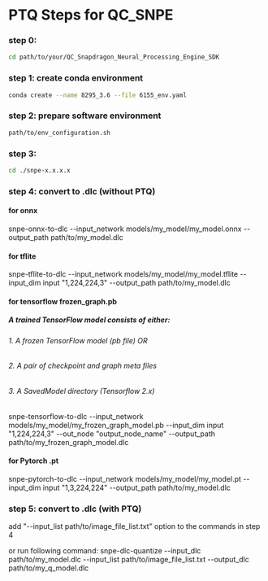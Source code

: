 # PTQ Steps for QC_SNPE

### step 0: 
```bash
cd path/to/your/QC_Snapdragon_Neural_Processing_Engine_SDK
``` 

### step 1: create conda environment
```bash
conda create --name 8295_3.6 --file 6155_env.yaml
```

### step 2: prepare software environment
```bash
path/to/env_configuration.sh
``` 

### step 3: 
```bash
cd ./snpe-x.x.x.x
``` 

### step 4: convert to .dlc (without PTQ)
#### for onnx
snpe-onnx-to-dlc --input_network models/my_model/my_model.onnx --output_path path/to/my_model.dlc

#### for tflite
snpe-tflite-to-dlc --input_network models/my_model/my_model.tflite --input_dim input "1,224,224,3" --output_path path/to/my_model.dlc

#### for tensorflow frozen_graph.pb
##### A trained TensorFlow model consists of either:
###### 1. A frozen TensorFlow model (pb file) OR
###### 2. A pair of checkpoint and graph meta files
###### 3. A SavedModel directory (Tensorflow 2.x)
snpe-tensorflow-to-dlc --input_network models/my_model/my_frozen_graph_model.pb --input_dim input "1,224,224,3" --out_node "output_node_name" --output_path path/to/my_frozen_graph_model.dlc

#### for Pytorch .pt
snpe-pytorch-to-dlc --input_network models/my_model/my_model.pt --input_dim input "1,3,224,224" --output_path path/to/my_model.dlc

### step 5: convert to .dlc (with PTQ)
add "--input_list path/to/image_file_list.txt" option to the commands in step 4

or run following command:
snpe-dlc-quantize --input_dlc path/to/my_model.dlc --input_list path/to/image_file_list.txt --output_dlc path/to/my_q_model.dlc
